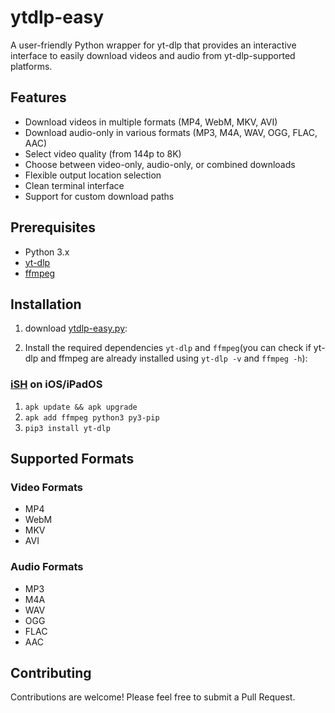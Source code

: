 # ytdlp-easy

A user-friendly Python wrapper for yt-dlp that provides an interactive interface to easily download videos and audio from yt-dlp-supported platforms.

## Features

- Download videos in multiple formats (MP4, WebM, MKV, AVI)
- Download audio-only in various formats (MP3, M4A, WAV, OGG, FLAC, AAC)
- Select video quality (from 144p to 8K)
- Choose between video-only, audio-only, or combined downloads
- Flexible output location selection
- Clean terminal interface
- Support for custom download paths

## Prerequisites

- Python 3.x
- [yt-dlp](https://github.com/yt-dlp/yt-dlp)
- [ffmpeg](https://ffmpeg.org/)

## Installation

1. download [ytdlp-easy.py](https://github.com/binnichtaktiv/ytdlp-easy/blob/main/ytdlp-easy.py):

2. Install the required dependencies `yt-dlp` and `ffmpeg`(you can check if yt-dlp and ffmpeg are already installed using `yt-dlp -v` and `ffmpeg -h`):


### [iSH](https://apps.apple.com/us/app/ish-shell/id1436902243) on iOS/iPadOS

1. `apk update && apk upgrade`
2. `apk add ffmpeg python3 py3-pip`
3. `pip3 install yt-dlp`

## Supported Formats

### Video Formats
- MP4
- WebM
- MKV
- AVI

### Audio Formats
- MP3
- M4A
- WAV
- OGG
- FLAC
- AAC

## Contributing

Contributions are welcome! Please feel free to submit a Pull Request.
